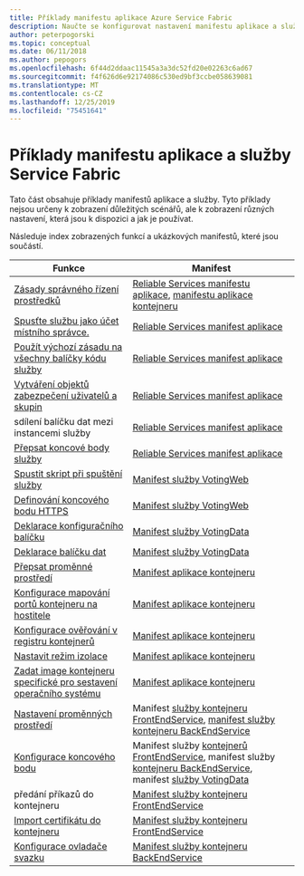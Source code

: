 ```yaml
---
title: Příklady manifestu aplikace Azure Service Fabric
description: Naučte se konfigurovat nastavení manifestu aplikace a služby pro Service Fabric aplikaci.
author: peterpogorski
ms.topic: conceptual
ms.date: 06/11/2018
ms.author: pepogors
ms.openlocfilehash: 6f44d2ddaac11545a3a3dc52fd20e02263c6ad67
ms.sourcegitcommit: f4f626d6e92174086c530ed9bf3ccbe058639081
ms.translationtype: MT
ms.contentlocale: cs-CZ
ms.lasthandoff: 12/25/2019
ms.locfileid: "75451641"
---
```

# <a name="service-fabric-application-and-service-manifest-examples"></a>Příklady manifestu aplikace a služby Service Fabric
Tato část obsahuje příklady manifestů aplikace a služby. Tyto příklady nejsou určeny k zobrazení důležitých scénářů, ale k zobrazení různých nastavení, která jsou k dispozici a jak je používat. 

Následuje index zobrazených funkcí a ukázkových manifestů, které jsou součástí.

|Funkce|Manifest|
|---|---|
|[Zásady správného řízení prostředků](service-fabric-resource-governance.md)|[Reliable Services manifestu aplikace](service-fabric-manifest-example-reliable-services-app.md#application-manifest), [manifestu aplikace kontejneru](service-fabric-manifest-example-container-app.md#application-manifest)|
|[Spusťte službu jako účet místního správce.](service-fabric-application-runas-security.md)|[Reliable Services manifest aplikace](service-fabric-manifest-example-reliable-services-app.md#application-manifest)|
|[Použít výchozí zásadu na všechny balíčky kódu služby](service-fabric-application-runas-security.md#apply-a-default-policy-to-all-service-code-packages)|[Reliable Services manifest aplikace](service-fabric-manifest-example-reliable-services-app.md#application-manifest)|
|[Vytváření objektů zabezpečení uživatelů a skupin](service-fabric-application-runas-security.md)|[Reliable Services manifest aplikace](service-fabric-manifest-example-reliable-services-app.md#application-manifest)|
|sdílení balíčku dat mezi instancemi služby|[Reliable Services manifest aplikace](service-fabric-manifest-example-reliable-services-app.md#application-manifest)|
|[Přepsat koncové body služby](service-fabric-service-manifest-resources.md#overriding-endpoints-in-servicemanifestxml)|[Reliable Services manifest aplikace](service-fabric-manifest-example-reliable-services-app.md#application-manifest)|
|[Spustit skript při spuštění služby](service-fabric-run-script-at-service-startup.md)|[Manifest služby VotingWeb](service-fabric-manifest-example-reliable-services-app.md#votingweb-service-manifest)|
|[Definování koncového bodu HTTPS](service-fabric-tutorial-dotnet-app-enable-https-endpoint.md#define-an-https-endpoint-in-the-service-manifest)|[Manifest služby VotingWeb](service-fabric-manifest-example-reliable-services-app.md#votingweb-service-manifest)|
|[Deklarace konfiguračního balíčku](service-fabric-application-and-service-manifests.md)|[Manifest služby VotingData](service-fabric-manifest-example-reliable-services-app.md#votingdata-service-manifest)|
|[Deklarace balíčku dat](service-fabric-application-and-service-manifests.md)|[Manifest služby VotingData](service-fabric-manifest-example-reliable-services-app.md#votingdata-service-manifest)|
|[Přepsat proměnné prostředí](service-fabric-get-started-containers.md#configure-and-set-environment-variables)|[Manifest aplikace kontejneru](service-fabric-manifest-example-container-app.md#application-manifest)|
|[Konfigurace mapování portů kontejneru na hostitele](service-fabric-get-started-containers.md#configure-container-port-to-host-port-mapping-and-container-to-container-discovery)| [Manifest aplikace kontejneru](service-fabric-manifest-example-container-app.md#application-manifest)|
|[Konfigurace ověřování v registru kontejnerů](service-fabric-get-started-containers.md#configure-container-repository-authentication)|[Manifest aplikace kontejneru](service-fabric-manifest-example-container-app.md#application-manifest)|
|[Nastavit režim izolace](service-fabric-get-started-containers.md#configure-isolation-mode)|[Manifest aplikace kontejneru](service-fabric-manifest-example-container-app.md#application-manifest)|
|[Zadat image kontejneru specifické pro sestavení operačního systému](service-fabric-get-started-containers.md#specify-os-build-specific-container-images)|[Manifest aplikace kontejneru](service-fabric-manifest-example-container-app.md#application-manifest)|
|[Nastavení proměnných prostředí](service-fabric-get-started-containers.md#configure-and-set-environment-variables)|Manifest [služby kontejneru FrontEndService](service-fabric-manifest-example-container-app.md#frontendservice-service-manifest), [manifest služby kontejneru BackEndService](service-fabric-manifest-example-container-app.md#backendservice-service-manifest)|
|[Konfigurace koncového bodu](service-fabric-get-started-containers.md#configure-communication)|Manifest služby [kontejnerů FrontEndService](service-fabric-manifest-example-container-app.md#frontendservice-service-manifest), manifest služby [kontejneru BackEndService](service-fabric-manifest-example-container-app.md#backendservice-service-manifest), manifest [služby VotingData](service-fabric-manifest-example-reliable-services-app.md#votingdata-service-manifest)|
|předání příkazů do kontejneru|[Manifest služby kontejneru FrontEndService](service-fabric-manifest-example-container-app.md#frontendservice-service-manifest)|
|[Import certifikátu do kontejneru](service-fabric-securing-containers.md)|[Manifest služby kontejneru FrontEndService](service-fabric-manifest-example-container-app.md#frontendservice-service-manifest)|
|[Konfigurace ovladače svazku](service-fabric-containers-volume-logging-drivers.md)|[Manifest služby kontejneru BackEndService](service-fabric-manifest-example-container-app.md#backendservice-service-manifest)|


